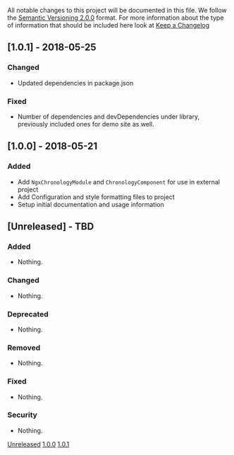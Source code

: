 All notable changes to this project will be documented in this file.
We follow the [Semantic Versioning 2.0.0](http://semver.org/) format.
For more information about the type of information that should be included here look at [Keep a Changelog](https://keepachangelog.com/en/1.0.0/)

## [1.0.1] - 2018-05-25

### Changed

* Updated dependencies in package.json

### Fixed

* Number of dependencies and devDependencies under library, previously included ones for demo site as well.

## [1.0.0] - 2018-05-21

### Added

*  Add `NgxChronologyModule` and `ChronologyComponent` for use in external project
*  Add Configuration and style formatting files to project
*  Setup initial documentation and usage information

## [Unreleased] - TBD

### Added

*  Nothing.

### Changed

*  Nothing.

### Deprecated

*  Nothing.

### Removed

*  Nothing.

### Fixed

*  Nothing.

### Security

*  Nothing.

[Unreleased](https://github/jr33d/ngx-chronology)
[1.0.0](https://github.com/JR33D/ngx-chronology/releases/tags/1.0.0-2018-05-21)
[1.0.1](https://github.com/JR33D/ngx-chronology/releases/tags/1.0.1-2018-05-25)
